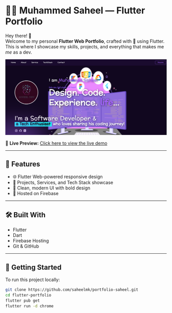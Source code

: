 # 👨‍💻 Muhammed Saheel — Flutter Portfolio

Hey there! 👋  
Welcome to my personal **Flutter Web Portfolio**, crafted with 💙 using Flutter.  
This is where I showcase my skills, projects, and everything that makes me *me* as a dev.

![Portfolio Preview](screenshots/portsnshot.png)

🔗 **Live Preview:** [Click here to view the live demo](https://your-live-portfolio-link.com)

---

## 🚀 Features

- 🌐 Flutter Web-powered responsive design
- 💼 Projects, Services, and Tech Stack showcase
- 🎨 Clean, modern UI with bold design
- 🔗 Hosted on Firebase

---

## 🛠️ Built With

- Flutter
- Dart
- Firebase Hosting
- Git & GitHub

---

## 🧪 Getting Started

To run this project locally:

```bash
git clone https://github.com/saheelmk/portfolio-saheel.git
cd flutter-portfolio
flutter pub get
flutter run -d chrome
